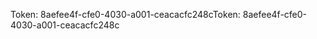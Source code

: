 <span data-ttu-id="c9444-101">Token: 8aefee4f-cfe0-4030-a001-ceacacfc248c</span><span class="sxs-lookup"><span data-stu-id="c9444-101">Token: 8aefee4f-cfe0-4030-a001-ceacacfc248c</span></span>